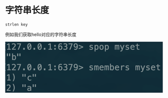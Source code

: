 # 字符串长度

```text
strlen key
```

例如我们获取hello对应的字符串长度

![](../../.gitbook/assets/image%20%2833%29.png)

